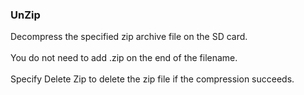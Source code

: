 ### UnZip

Decompress the specified zip archive file on the SD card.\
\
You do not need to add .zip on the end of the filename.\
\
Specify Delete Zip to delete the zip file if the compression succeeds.
